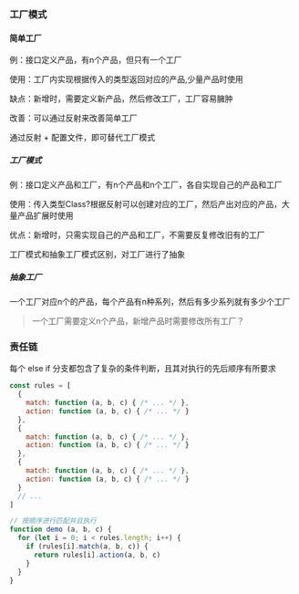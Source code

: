 ### 工厂模式

#### 简单工厂

例：接口定义产品，有n个产品，但只有一个工厂



使用：工厂内实现根据传入的类型返回对应的产品,少量产品时使用

缺点：新增时，需要定义新产品，然后修改工厂，工厂容易臃肿

改善：可以通过反射来改善简单工厂

通过反射 + 配置文件，即可替代工厂模式



##### 工厂模式

例：接口定义产品和工厂，有n个产品和n个工厂，各自实现自己的产品和工厂

使用：传入类型Class?根据反射可以创建对应的工厂，然后产出对应的产品，大量产品扩展时使用

优点：新增时，只需实现自己的产品和工厂，不需要反复修改旧有的工厂

工厂模式和抽象工厂模式区别，对工厂进行了抽象



##### 抽象工厂

一个工厂对应n个的产品，每个产品有n种系列，然后有多少系列就有多少个工厂

> 一个工厂需要定义n个产品，新增产品时需要修改所有工厂？





### 责任链

每个 else if 分支都包含了复杂的条件判断，且其对执行的先后顺序有所要求

```js
const rules = [
  {
    match: function (a, b, c) { /* ... */ },
    action: function (a, b, c) { /* ... */ }
  },
  {
    match: function (a, b, c) { /* ... */ },
    action: function (a, b, c) { /* ... */ }
  },
  {
    match: function (a, b, c) { /* ... */ },
    action: function (a, b, c) { /* ... */ }
  }
  // ...
]

// 按顺序进行匹配并且执行
function demo (a, b, c) {
  for (let i = 0; i < rules.length; i++) {
    if (rules[i].match(a, b, c)) {
      return rules[i].action(a, b, c)
    }
  }
}

```





